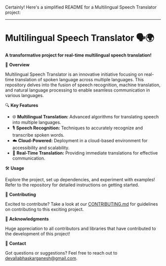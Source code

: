 Certainly! Here's a simplified README for a Multilingual Speech Translator project:

---

# Multilingual Speech Translator 🗣️🌍

**A transformative project for real-time multilingual speech translation!**

🚀 **Overview**

Multilingual Speech Translator is an innovative initiative focusing on real-time translation of spoken language across multiple languages. This repository delves into the fusion of speech recognition, machine translation, and natural language processing to enable seamless communication in various languages.

🔍 **Key Features**

- 🌐 **Multilingual Translation:** Advanced algorithms for translating speech into multiple languages.
- 🎙️ **Speech Recognition:** Techniques to accurately recognize and transcribe spoken words.
- ☁️ **Cloud-Powered:** Deployment in a cloud-based environment for accessibility and scalability.
- 🌟 **Real-Time Translation:** Providing immediate translations for effective communication.

🛠️ **Usage**

Explore the project, set up dependencies, and experiment with examples! Refer to the repository for detailed instructions on getting started.

🤝 **Contributing**

Excited to contribute? Take a look at our [CONTRIBUTING.md](CONTRIBUTING.md) for guidelines on contributing to this exciting project.



🙌 **Acknowledgments**

Huge appreciation to all contributors and libraries that have contributed to the development of this project!

📧 **Contact**

Got questions or suggestions? Feel free to reach out to devallabhaskarganesh@gmail.com.

